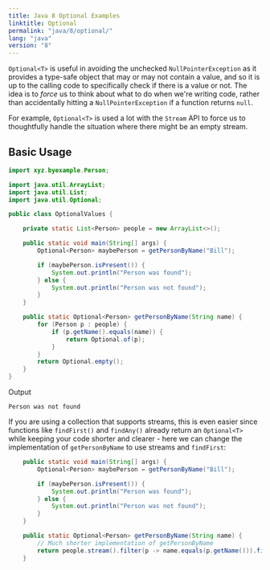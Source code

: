 ```yaml
---
title: Java 8 Optional Examples
linktitle: Optional
permalink: "java/8/optional/"
lang: "java"
version: "8"
---
```


`Optional<T>` is useful in avoiding the unchecked `NullPointerException` 
as it provides a type-safe object that may or may not
contain a value, and so it is up to the calling code to specifically check if
there is a value or not.  The idea is to *force* us to think about what to do
when we're writing code, rather than accidentally hitting a `NullPointerException` if a function returns `null`.

For example, `Optional<T>` is used a lot with the `Stream` API to force us to
thoughtfully handle the situation where there might be an empty stream.

## Basic Usage

```java
import xyz.byexample.Person;

import java.util.ArrayList;
import java.util.List;
import java.util.Optional;

public class OptionalValues {

    private static List<Person> people = new ArrayList<>();

    public static void main(String[] args) {
        Optional<Person> maybePerson = getPersonByName("Bill");

        if (maybePerson.isPresent()) {
            System.out.println("Person was found");
        } else {
            System.out.println("Person was not found");
        }
    }

    public static Optional<Person> getPersonByName(String name) {
        for (Person p : people) {
            if (p.getName().equals(name)) {
                return Optional.of(p);
            }
        }
        return Optional.empty();
    }
}
```
Output
```
Person was not found
```

If you are using a collection that supports streams, this is even easier since
functions like `findFirst()` and `findAny()` already return an `Optional<T>`
while keeping your code shorter and clearer - here we can change the implementation
of `getPersonByName` to use streams and `findFirst`:

```java
    public static void main(String[] args) {
        Optional<Person> maybePerson = getPersonByName("Bill");

        if (maybePerson.isPresent()) {
            System.out.println("Person was found");
        } else {
            System.out.println("Person was not found");
        }
    }

    public static Optional<Person> getPersonByName(String name) {
        // Much shorter implementation of getPersonByName
        return people.stream().filter(p -> name.equals(p.getName())).findFirst();
    }
```
